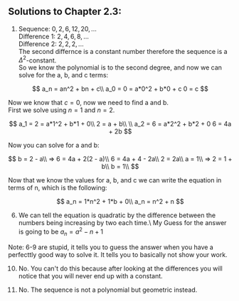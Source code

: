 ## Solutions to Chapter 2.3:
1. Sequence: $0, 2, 6, 12, 20, ...$\
Difference 1: $2, 4, 6, 8, ...$\
Difference 2: $2, 2, 2, ...$\
The second differnce is a constant number therefore the sequence is a $\Delta^2$-constant.\
So we know the polynomial is to the second degree, and now we can solve for the a, b, and c terms:

$$
a_n = an^2 + bn + c\\
a_0 = 0 = a*0^2 + b*0 + c
0 = c
$$

Now we know that $c = 0$, now we need to find a and b.\
First we solve using $n = 1$ and $n = 2$.

$$
a_1 = 2 = a*1^2 + b*1 + 0\\
2 = a + b\\
\\
a_2 = 6 = a*2^2 + b*2 + 0
6 = 4a + 2b
$$

Now you can solve for a and b:

$$
b = 2 - a\\
=>  
6 = 4a + 2(2 - a)\\
6 = 4a + 4 - 2a\\
2 = 2a\\
a = 1\\
=>  
2 = 1 + b\\
b = 1\\
$$

Now that we know the values for a, b, and c we can write the equation in terms of n, which is the following:

$$ 
a_n = 1*n^2 + 1*b + 0\\
a_n = n^2 + n
$$

6. We can tell the equation is quadratic by the difference between the numbers being increasing by two each time.\\
My Guess for the answer is going to be $a_n = a^2 - n + 1$

Note: 6-9 are stupid, it tells you to guess the answer when you have a perfecttly good way to solve it. It tells you to basically not show your work.

10. No. You can't do this because after looking at the differences you will notice that you will never end up with a constant.

11. No. The sequence is not a polynomial but geometric instead.
